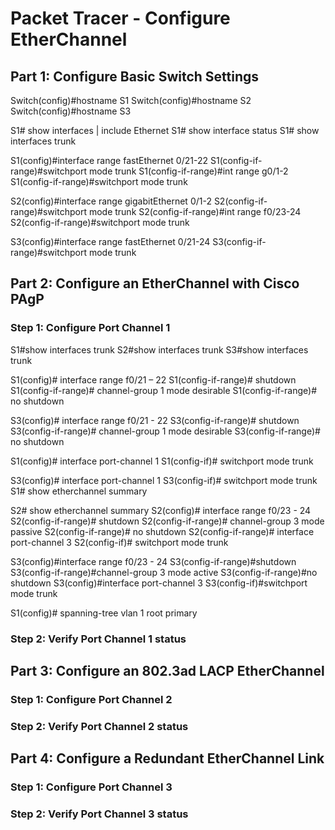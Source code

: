 # Packet Tracer - Configure EtherChannel

## Part 1: Configure Basic Switch Settings

Switch(config)#hostname S1
Switch(config)#hostname S2
Switch(config)#hostname S3

S1# show interfaces | include Ethernet
S1# show interface status
S1# show interfaces trunk

S1(config)#interface range fastEthernet 0/21-22
S1(config-if-range)#switchport mode trunk
S1(config-if-range)#int range g0/1-2
S1(config-if-range)#switchport mode trunk

S2(config)#interface range gigabitEthernet 0/1-2
S2(config-if-range)#switchport mode trunk
S2(config-if-range)#int range f0/23-24
S2(config-if-range)#switchport mode trunk

S3(config)#interface range fastEthernet 0/21-24
S3(config-if-range)#switchport mode trunk

## Part 2: Configure an EtherChannel with Cisco PAgP

### Step 1: Configure Port Channel 1

S1#show interfaces trunk
S2#show interfaces trunk
S3#show interfaces trunk

S1(config)# interface range f0/21 – 22
S1(config-if-range)# shutdown
S1(config-if-range)# channel-group 1 mode desirable
S1(config-if-range)# no shutdown

S3(config)# interface range f0/21 - 22
S3(config-if-range)# shutdown
S3(config-if-range)# channel-group 1 mode desirable
S3(config-if-range)# no shutdown

S1(config)# interface port-channel 1
S1(config-if)# switchport mode trunk

S3(config)# interface port-channel 1
S3(config-if)# switchport mode trunk
S1# show etherchannel summary

S2# show etherchannel summary
S2(config)# interface range f0/23 - 24
S2(config-if-range)# shutdown
S2(config-if-range)# channel-group 3 mode passive
S2(config-if-range)# no shutdown
S2(config-if-range)# interface port-channel 3
S2(config-if)# switchport mode trunk

S3(config)#interface range f0/23 - 24
S3(config-if-range)#shutdown
S3(config-if-range)#channel-group 3 mode active
S3(config-if-range)#no shutdown
S3(config)#interface port-channel 3
S3(config-if)#switchport mode trunk

S1(config)# spanning-tree vlan 1 root primary

### Step 2: Verify Port Channel 1 status

## Part 3: Configure an 802.3ad LACP EtherChannel

### Step 1: Configure Port Channel 2

### Step 2: Verify Port Channel 2 status

## Part 4: Configure a Redundant EtherChannel Link

### Step 1: Configure Port Channel 3

### Step 2: Verify Port Channel 3 status
